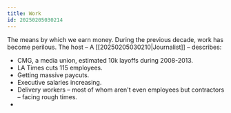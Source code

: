 ```yaml
---
title: Work
id: 20250205030214
---
```

The means by which we earn money. During the previous decade, work has become perilous. The host – A [[20250205030210|Journalist]] – describes:
- CMG, a media union, estimated 10k layoffs during 2008-2013.
- LA Times cuts 115 employees.
- Getting massive paycuts. 
- Executive salaries increasing.
- Delivery workers – most of whom aren't even employees but contractors – facing rough times.
-
